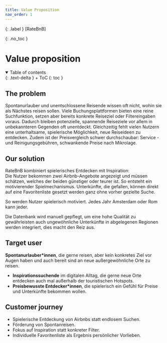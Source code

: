 ```yaml
---
title: Value Proposition
nav_order: 1
---
```


{: .label }
[RateBnB]

{: .no_toc }
# Value proposition

<details open markdown="block">
{: .text-delta }
<summary>Table of contents</summary>
+ ToC
{: toc }
</details>

## The problem

Spontanurlauber und unentschlossene Reisende wissen oft nicht, wohin sie als Nächstes reisen sollen. Viele Buchungsplattformen bieten eine reine Suchfunktion, setzen aber bereits konkrete Reiseziel oder Filtereingaben voraus. Dadurch bleiben potenzielle, spannende Reiseziele vor allem in unbekannteren Gegenden oft unentdeckt. Gleichzeitig fehlt vielen Nutzern eine unterhaltsame, spielerische Möglichkeit, neue Reiseideen zu entdecken.
Zudem ist der Preisvergleich schwer durchschaubar: Service -und Reinigungsgebühren, schwankende Preise nach Mikrolage.

## Our solution

RateBnB kombiniert spielerisches Entdecken mit Inspiration:  
Die Nutzer bekommen zwei Airbnb-Angebote angezeigt und müssen schätzen, welches der beiden günstiger oder teurer ist. So entsteht ein motivierender Spielmechanismus. Unterkünfte, die gefallen, können direkt auf eine Favoritenliste gesetzt werden ganz ohne vorher gezielte Suche.

So werden Nutzer spielerisch motiviert. Jedes Jahr Amsterdam oder Rom kann jeder.

Die Datenbank wird manuell gepflegt, um eine hohe Qualität zu gewährleisten auch ungewöhnliche Unterkünfte in abgelegenen Regionen werden integriert, dies macht den Reiz aus. 

## Target user

 **Spontanurlauber*innen**, die gerne reisen, aber kein konkretes Ziel vor Augen haben und auch bereit sind an neue außergewöhnliche Orte zu reisen.
- **Inspirationssuchende** im digitalen Alltag, die gerne neue Orte entdecken auch mal außerhalb der touristischen Hotspots.
- **Preisbewusste Entdecker*innen**, die spielerisch ein Gefühl für Preise und Unterkünfte bekommen wollen.

## Customer journey

- Spielerische Entdeckung von Airbnbs statt endlosem Suchen.
- Förderung von Spontanreisen.
- Fokus auf Inspiration statt konkreter Filter.
- Individuelle Favoritenliste als Ergebnis persönlicher Vorlieben.


